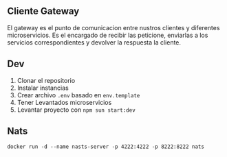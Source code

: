 ## Cliente Gateway
El gateway es el punto de comunicacion entre nustros clientes y diferentes microservicios.
Es el encargado de recibir las peticione, enviarlas a los servicios correspondientes y 
devolver la respuesta la cliente. 

## Dev
  1. Clonar el repositorio
  2. Instalar instancias
  3. Crear archivo `.env` basado en `env.template`
  4. Tener Levantados microservicios
  5. Levantar proyecto con `npm sun start:dev`

## Nats 
`docker run -d --name nasts-server -p 4222:4222 -p 8222:8222 nats`